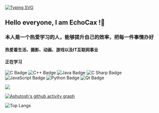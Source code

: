[![Typing SVG](https://readme-typing-svg.demolab.com?font=Long+Cang&weight=500&size=30&pause=1000&center=true&vCenter=true&width=444&height=73&lines=%E5%B8%8C%E6%9C%9B%E4%BD%A0%E8%83%BD%E5%9C%A8%E8%87%AA%E5%B7%B1%E7%9A%84%E8%B7%AF%E4%B8%8A%E5%8E%BB%E5%A5%8B%E6%96%97%EF%BC%81)](https://git.io/typing-svg)

## Hello everyone, I am EchoCax !👋
### 本人是一个热爱学习的人，能够提升自己的效率，把每一件事情办好
#### 热爱着生活、摄影、动画、游戏以及IT互联网事业

####                              正在学习
![C Badge](https://img.shields.io/badge/C-A8B9CC?logo=c&logoColor=fff&style=flat)
![C++ Badge](https://img.shields.io/badge/C%2B%2B-00599C?logo=cplusplus&logoColor=fff&style=flat)
![Java Badge](https://img.shields.io/badge/Java-092E20?logo=java&logoColor=fff&style=flat)
![C Sharp Badge](https://img.shields.io/badge/C%20Sharp-239120?logo=csharp&logoColor=fff&style=flat)
![JavaScript Badge](https://img.shields.io/badge/JavaScript-F7DF1E?logo=javascript&logoColor=000&style=flat)
![Python Badge](https://img.shields.io/badge/Python-3776AB?logo=python&logoColor=fff&style=flat)
![Qt Badge](https://img.shields.io/badge/Qt-41CD52?logo=qt&logoColor=fff&style=flat)

<img align="center" src="https://github-readme-stats.vercel.app/api/wakatime?username={YOUR_USERNAME}&theme=transparent&hide_border=true&layout=compact&langs_count=22" />


[![Ashutosh's github activity graph](https://github-readme-activity-graph.vercel.app/graph?username=EchoCax&bg_color=ccb9f9&color=210908&line=ce78ce&point=e85959&area=true&hide_border=true)](https://github.com/ashutosh00710/github-readme-activity-graph)

![Top Langs](https://github-readme-stats.vercel.app/api/top-langs/?username=EchoCax&layout=compact&theme=tokyonight)
